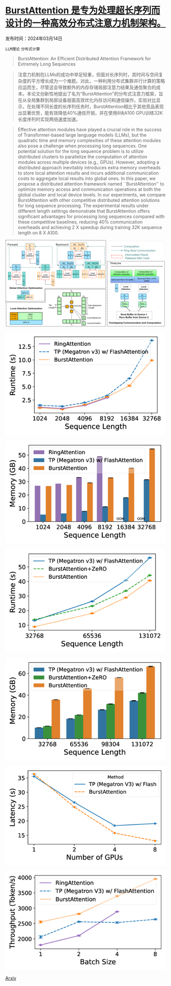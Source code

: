 # [BurstAttention 是专为处理超长序列而设计的一种高效分布式注意力机制架构。](https://arxiv.org/abs/2403.09347)

发布时间：2024年03月14日

`LLM理论` `分布式计算`

> BurstAttention: An Efficient Distributed Attention Framework for Extremely Long Sequences

> 注意力机制在LLMs的成功中举足轻重，但面对长序列时，其时间与空间复杂度的平方增长成为一个难题。对此，一种利用分布式集群并行计算的策略应运而生，尽管这会导致额外的内存存储局部注意力结果及通信聚合的成本。本论文创新性地提出了名为“BurstAttention”的分布式注意力框架，旨在从全局集群到局部设备层面高效优化内存访问和通信操作。实验对比显示，在处理不同长度的长序列任务时，BurstAttention相比于其他竞品表现出显著优势，能有效降低40%通信开销，并在使用8块A100 GPU训练32K长度序列时实现两倍速度加速。

> Effective attention modules have played a crucial role in the success of Transformer-based large language models (LLMs), but the quadratic time and memory complexities of these attention modules also pose a challenge when processing long sequences. One potential solution for the long sequence problem is to utilize distributed clusters to parallelize the computation of attention modules across multiple devices (e.g., GPUs). However, adopting a distributed approach inevitably introduces extra memory overheads to store local attention results and incurs additional communication costs to aggregate local results into global ones. In this paper, we propose a distributed attention framework named ``BurstAttention'' to optimize memory access and communication operations at both the global cluster and local device levels. In our experiments, we compare BurstAttention with other competitive distributed attention solutions for long sequence processing. The experimental results under different length settings demonstrate that BurstAttention offers significant advantages for processing long sequences compared with these competitive baselines, reducing 40% communication overheads and achieving 2 X speedup during training 32K sequence length on 8 X A100.

![BurstAttention 是专为处理超长序列而设计的一种高效分布式注意力机制架构。](../../../paper_images/2403.09347/x1.png)

![BurstAttention 是专为处理超长序列而设计的一种高效分布式注意力机制架构。](../../../paper_images/2403.09347/x2.png)

![BurstAttention 是专为处理超长序列而设计的一种高效分布式注意力机制架构。](../../../paper_images/2403.09347/x3.png)

![BurstAttention 是专为处理超长序列而设计的一种高效分布式注意力机制架构。](../../../paper_images/2403.09347/x4.png)

![BurstAttention 是专为处理超长序列而设计的一种高效分布式注意力机制架构。](../../../paper_images/2403.09347/x5.png)

![BurstAttention 是专为处理超长序列而设计的一种高效分布式注意力机制架构。](../../../paper_images/2403.09347/x6.png)

![BurstAttention 是专为处理超长序列而设计的一种高效分布式注意力机制架构。](../../../paper_images/2403.09347/x7.png)

[Arxiv](https://arxiv.org/abs/2403.09347)